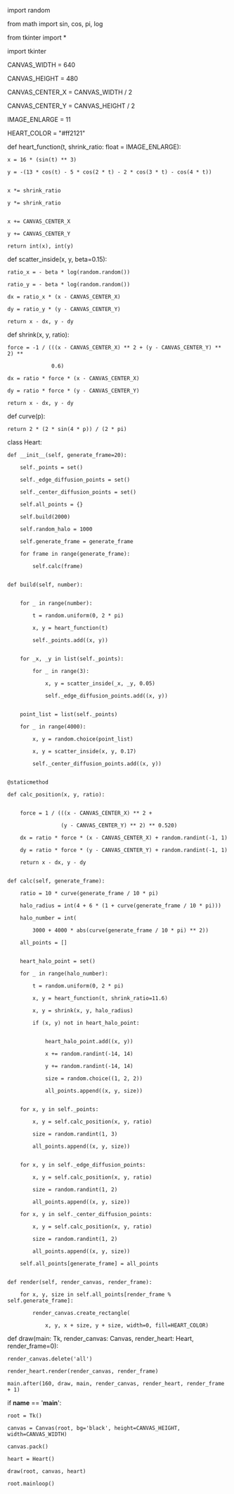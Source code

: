import random

from math import sin, cos, pi, log

from tkinter import *

import tkinter

CANVAS_WIDTH = 640

CANVAS_HEIGHT = 480

CANVAS_CENTER_X = CANVAS_WIDTH / 2

CANVAS_CENTER_Y = CANVAS_HEIGHT / 2

IMAGE_ENLARGE = 11

HEART_COLOR = "#ff2121"



def heart_function(t, shrink_ratio: float = IMAGE_ENLARGE):


    x = 16 * (sin(t) ** 3)

    y = -(13 * cos(t) - 5 * cos(2 * t) - 2 * cos(3 * t) - cos(4 * t))


    x *= shrink_ratio

    y *= shrink_ratio


    x += CANVAS_CENTER_X

    y += CANVAS_CENTER_Y

    return int(x), int(y)



def scatter_inside(x, y, beta=0.15):


    ratio_x = - beta * log(random.random())

    ratio_y = - beta * log(random.random())

    dx = ratio_x * (x - CANVAS_CENTER_X)

    dy = ratio_y * (y - CANVAS_CENTER_Y)

    return x - dx, y - dy



def shrink(x, y, ratio):


    force = -1 / (((x - CANVAS_CENTER_X) ** 2 + (y - CANVAS_CENTER_Y) ** 2) **

                  0.6)

    dx = ratio * force * (x - CANVAS_CENTER_X)

    dy = ratio * force * (y - CANVAS_CENTER_Y)

    return x - dx, y - dy



def curve(p):


    return 2 * (2 * sin(4 * p)) / (2 * pi)



class Heart:


    def __init__(self, generate_frame=20):

        self._points = set()

        self._edge_diffusion_points = set()

        self._center_diffusion_points = set()

        self.all_points = {}

        self.build(2000)

        self.random_halo = 1000

        self.generate_frame = generate_frame

        for frame in range(generate_frame):

            self.calc(frame)


    def build(self, number):


        for _ in range(number):

            t = random.uniform(0, 2 * pi)

            x, y = heart_function(t)

            self._points.add((x, y))


        for _x, _y in list(self._points):

            for _ in range(3):

                x, y = scatter_inside(_x, _y, 0.05)

                self._edge_diffusion_points.add((x, y))


        point_list = list(self._points)

        for _ in range(4000):

            x, y = random.choice(point_list)

            x, y = scatter_inside(x, y, 0.17)

            self._center_diffusion_points.add((x, y))


    @staticmethod

    def calc_position(x, y, ratio):


        force = 1 / (((x - CANVAS_CENTER_X) ** 2 +

                     (y - CANVAS_CENTER_Y) ** 2) ** 0.520)

        dx = ratio * force * (x - CANVAS_CENTER_X) + random.randint(-1, 1)

        dy = ratio * force * (y - CANVAS_CENTER_Y) + random.randint(-1, 1)

        return x - dx, y - dy


    def calc(self, generate_frame):

        ratio = 10 * curve(generate_frame / 10 * pi)

        halo_radius = int(4 + 6 * (1 + curve(generate_frame / 10 * pi)))

        halo_number = int(

            3000 + 4000 * abs(curve(generate_frame / 10 * pi) ** 2))

        all_points = []


        heart_halo_point = set()

        for _ in range(halo_number):

            t = random.uniform(0, 2 * pi)

            x, y = heart_function(t, shrink_ratio=11.6)

            x, y = shrink(x, y, halo_radius)

            if (x, y) not in heart_halo_point:


                heart_halo_point.add((x, y))

                x += random.randint(-14, 14)

                y += random.randint(-14, 14)

                size = random.choice((1, 2, 2))

                all_points.append((x, y, size))


        for x, y in self._points:

            x, y = self.calc_position(x, y, ratio)

            size = random.randint(1, 3)

            all_points.append((x, y, size))


        for x, y in self._edge_diffusion_points:

            x, y = self.calc_position(x, y, ratio)

            size = random.randint(1, 2)

            all_points.append((x, y, size))

        for x, y in self._center_diffusion_points:

            x, y = self.calc_position(x, y, ratio)

            size = random.randint(1, 2)

            all_points.append((x, y, size))

        self.all_points[generate_frame] = all_points


    def render(self, render_canvas, render_frame):

        for x, y, size in self.all_points[render_frame % self.generate_frame]:

            render_canvas.create_rectangle(

                x, y, x + size, y + size, width=0, fill=HEART_COLOR)



def draw(main: Tk, render_canvas: Canvas, render_heart: Heart, render_frame=0):

    render_canvas.delete('all')

    render_heart.render(render_canvas, render_frame)

    main.after(160, draw, main, render_canvas, render_heart, render_frame + 1)



if __name__ == '__main__':

    root = Tk()

    canvas = Canvas(root, bg='black', height=CANVAS_HEIGHT, width=CANVAS_WIDTH)

    canvas.pack()

    heart = Heart()

    draw(root, canvas, heart)

    root.mainloop()
